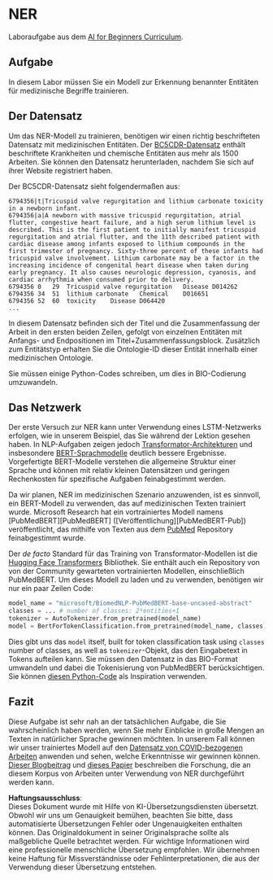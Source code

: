 # NER

Laboraufgabe aus dem [AI for Beginners Curriculum](https://github.com/microsoft/ai-for-beginners).

## Aufgabe

In diesem Labor müssen Sie ein Modell zur Erkennung benannter Entitäten für medizinische Begriffe trainieren.

## Der Datensatz

Um das NER-Modell zu trainieren, benötigen wir einen richtig beschrifteten Datensatz mit medizinischen Entitäten. Der [BC5CDR-Datensatz](https://biocreative.bioinformatics.udel.edu/tasks/biocreative-v/track-3-cdr/) enthält beschriftete Krankheiten und chemische Entitäten aus mehr als 1500 Arbeiten. Sie können den Datensatz herunterladen, nachdem Sie sich auf ihrer Website registriert haben.

Der BC5CDR-Datensatz sieht folgendermaßen aus:

```
6794356|t|Tricuspid valve regurgitation and lithium carbonate toxicity in a newborn infant.
6794356|a|A newborn with massive tricuspid regurgitation, atrial flutter, congestive heart failure, and a high serum lithium level is described. This is the first patient to initially manifest tricuspid regurgitation and atrial flutter, and the 11th described patient with cardiac disease among infants exposed to lithium compounds in the first trimester of pregnancy. Sixty-three percent of these infants had tricuspid valve involvement. Lithium carbonate may be a factor in the increasing incidence of congenital heart disease when taken during early pregnancy. It also causes neurologic depression, cyanosis, and cardiac arrhythmia when consumed prior to delivery.
6794356	0	29	Tricuspid valve regurgitation	Disease	D014262
6794356	34	51	lithium carbonate	Chemical	D016651
6794356	52	60	toxicity	Disease	D064420
...
```

In diesem Datensatz befinden sich der Titel und die Zusammenfassung der Arbeit in den ersten beiden Zeilen, gefolgt von einzelnen Entitäten mit Anfangs- und Endpositionen im Titel+Zusammenfassungsblock. Zusätzlich zum Entitätstyp erhalten Sie die Ontologie-ID dieser Entität innerhalb einer medizinischen Ontologie.

Sie müssen einige Python-Codes schreiben, um dies in BIO-Codierung umzuwandeln.

## Das Netzwerk

Der erste Versuch zur NER kann unter Verwendung eines LSTM-Netzwerks erfolgen, wie in unserem Beispiel, das Sie während der Lektion gesehen haben. In NLP-Aufgaben zeigen jedoch [Transformator-Architekturen](https://en.wikipedia.org/wiki/Transformer_(machine_learning_model)) und insbesondere [BERT-Sprachmodelle](https://en.wikipedia.org/wiki/BERT_(language_model)) deutlich bessere Ergebnisse. Vorgefertigte BERT-Modelle verstehen die allgemeine Struktur einer Sprache und können mit relativ kleinen Datensätzen und geringen Rechenkosten für spezifische Aufgaben feinabgestimmt werden.

Da wir planen, NER im medizinischen Szenario anzuwenden, ist es sinnvoll, ein BERT-Modell zu verwenden, das auf medizinischen Texten trainiert wurde. Microsoft Research hat ein vortrainiertes Modell namens [PubMedBERT][PubMedBERT] ([Veröffentlichung][PubMedBERT-Pub]) veröffentlicht, das mithilfe von Texten aus dem [PubMed](https://pubmed.ncbi.nlm.nih.gov/) Repository feinabgestimmt wurde.

Der *de facto* Standard für das Training von Transformator-Modellen ist die [Hugging Face Transformers](https://huggingface.co/) Bibliothek. Sie enthält auch ein Repository von von der Community gewarteten vortrainierten Modellen, einschließlich PubMedBERT. Um dieses Modell zu laden und zu verwenden, benötigen wir nur ein paar Zeilen Code:

```python
model_name = "microsoft/BiomedNLP-PubMedBERT-base-uncased-abstract"
classes = ... # number of classes: 2*entities+1
tokenizer = AutoTokenizer.from_pretrained(model_name)
model = BertForTokenClassification.from_pretrained(model_name, classes)
```

Dies gibt uns das `model` itself, built for token classification task using `classes` number of classes, as well as `tokenizer`-Objekt, das den Eingabetext in Tokens aufteilen kann. Sie müssen den Datensatz in das BIO-Format umwandeln und dabei die Tokenisierung von PubMedBERT berücksichtigen. Sie können [diesen Python-Code](https://gist.github.com/shwars/580b55684be3328eb39ecf01b9cbbd88) als Inspiration verwenden.

## Fazit

Diese Aufgabe ist sehr nah an der tatsächlichen Aufgabe, die Sie wahrscheinlich haben werden, wenn Sie mehr Einblicke in große Mengen an Texten in natürlicher Sprache gewinnen möchten. In unserem Fall können wir unser trainiertes Modell auf den [Datensatz von COVID-bezogenen Arbeiten](https://www.kaggle.com/allen-institute-for-ai/CORD-19-research-challenge) anwenden und sehen, welche Erkenntnisse wir gewinnen können. [Dieser Blogbeitrag](https://soshnikov.com/science/analyzing-medical-papers-with-azure-and-text-analytics-for-health/) und [dieses Papier](https://www.mdpi.com/2504-2289/6/1/4) beschreiben die Forschung, die an diesem Korpus von Arbeiten unter Verwendung von NER durchgeführt werden kann.

**Haftungsausschluss**:  
Dieses Dokument wurde mit Hilfe von KI-Übersetzungsdiensten übersetzt. Obwohl wir uns um Genauigkeit bemühen, beachten Sie bitte, dass automatisierte Übersetzungen Fehler oder Ungenauigkeiten enthalten können. Das Originaldokument in seiner Originalsprache sollte als maßgebliche Quelle betrachtet werden. Für wichtige Informationen wird eine professionelle menschliche Übersetzung empfohlen. Wir übernehmen keine Haftung für Missverständnisse oder Fehlinterpretationen, die aus der Verwendung dieser Übersetzung entstehen.